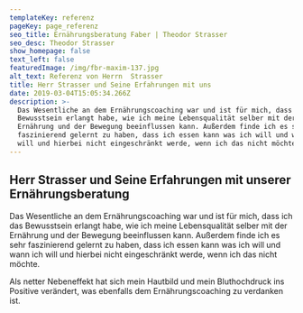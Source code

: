 ```yaml
---
templateKey: referenz
pageKey: page_referenz
seo_title: Ernährungsberatung Faber | Theodor Strasser
seo_desc: Theodor Strasser
show_homepage: false
text_left: false
featuredImage: /img/fbr-maxim-137.jpg
alt_text: Referenz von Herrn  Strasser
title: Herr Strasser und Seine Erfahrungen mit uns
date: 2019-03-04T15:05:34.266Z
description: >-
  Das Wesentliche an dem Ernährungscoaching war und ist für mich, dass ich das
  Bewusstsein erlangt habe, wie ich meine Lebensqualität selber mit der
  Ernährung und der Bewegung beeinflussen kann. Außerdem finde ich es sehr
  faszinierend gelernt zu haben, dass ich essen kann was ich will und wann ich
  will und hierbei nicht eingeschränkt werde, wenn ich das nicht möchte.
---
```

## Herr Strasser und Seine Erfahrungen mit unserer Ernährungsberatung

Das Wesentliche an dem Ernährungscoaching war und ist für mich, dass ich das Bewusstsein erlangt habe, wie ich meine Lebensqualität selber mit der Ernährung und der Bewegung beeinflussen kann. Außerdem finde ich es sehr faszinierend gelernt zu haben, dass ich essen kann was ich will und wann ich will und hierbei nicht eingeschränkt werde, wenn ich das nicht möchte. 

Als netter Nebeneffekt hat sich mein Hautbild und mein Bluthochdruck ins Positive verändert, was ebenfalls dem Ernährungscoaching zu verdanken ist.
